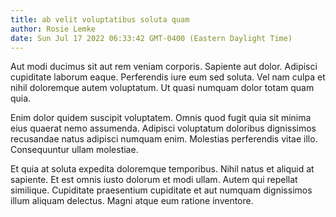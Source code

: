 ```yaml
---
title: ab velit voluptatibus soluta quam
author: Rosie Lemke
date: Sun Jul 17 2022 06:33:42 GMT-0400 (Eastern Daylight Time)
---
```

Aut modi ducimus sit aut rem veniam corporis. Sapiente aut dolor. Adipisci cupiditate laborum eaque. Perferendis iure eum sed soluta. Vel nam culpa et nihil doloremque autem voluptatum. Ut quasi numquam dolor totam quam quia.

 Enim dolor quidem suscipit voluptatem. Omnis quod fugit quia sit minima eius quaerat nemo assumenda. Adipisci voluptatum doloribus dignissimos recusandae natus adipisci numquam enim. Molestias perferendis vitae illo. Consequuntur ullam molestiae.

 Et quia at soluta expedita doloremque temporibus. Nihil natus et aliquid at sapiente. Et est omnis iusto dolorum et modi ullam. Autem qui repellat similique. Cupiditate praesentium cupiditate et aut numquam dignissimos illum aliquam delectus. Magni atque eum ratione inventore.